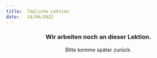 ```yaml
---
title:  Tägliche Lektion
date:   14/04/2022
---
```


### <center>Wir arbeiten noch an dieser Lektion.</center>
<center>Bitte komme später zurück.</center>